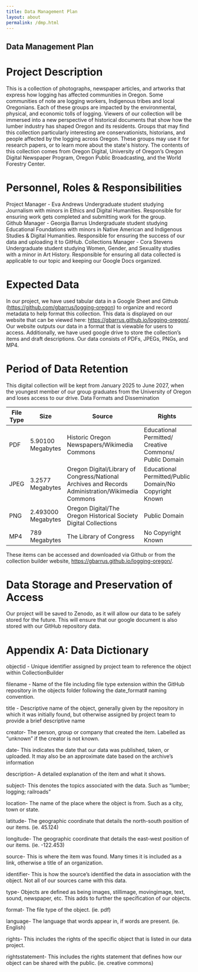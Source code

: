 ```yaml
---
title: Data Management Plan
layout: about
permalink: /dmp.html
---
```


## Data Management Plan

# Project Description
This is a collection of photographs, newspaper articles, and artworks that express how logging has affected communities in Oregon. Some communities of note are logging workers, Indigenous tribes and local Oregonians. Each of these groups are impacted by the environmental, physical, and economic tolls of logging. Viewers of our collection will be immersed into a new perspective of historical documents that show how the lumber industry has shaped Oregon and its residents. Groups that may find this collection particularly interesting are conservationists, historians, and people affected by the logging across Oregon. These groups may use it for research papers, or to learn more about the state's history. The contents of this collection comes from Oregon Digital, University of Oregon’s Oregon Digital Newspaper Program, Oregon Public Broadcasting, and the World Forestry Center. 

# Personnel, Roles & Responsibilities
Project Manager - Eva Andrews 
  Undergraduate student studying Journalism with minors in Ethics and Digital Humanities. Responsible for ensuring work gets completed and submitting work for the group.	
Github Manager - Georgia Barrus
	Undergraduate student studying Educational Foundations with minors in Native American and Indigenous Studies & Digital Humanities. Responsible for ensuring the success of our data and uploading it to GitHub.
Collections Manager - Cora Stevens
	Undergraduate student studying  Women, Gender, and Sexuality studies with a minor in Art History. Responsible for ensuring all data collected is applicable to our topic and keeping our Google Docs organized.
 
# Expected Data
In our project, we have used tabular data in a Google Sheet and Github (https://github.com/gbarrus/logging-oregon)  to organize and record metadata to help format this collection. This data is displayed on our website that can be viewed here: https://gbarrus.github.io/logging-oregon/. Our website outputs our data in a format that is viewable for users to access. Additionally, we have used google drive to store the collection’s items and draft descriptions. Our data consists of PDFs, JPEGs, PNGs, and  MP4. 

# Period of Data Retention
This digital collection will be kept  from January 2025 to June 2027, when the youngest member of our group graduates from the University of Oregon and loses access to our drive. 
Data Formats and Dissemination

| File Type | Size | Source | Rights |
| -------- | ------- | -------- | -------- |
| PDF | 5.90100 Megabytes | Historic Oregon Newspapers/Wikimedia Commons | Educational Permitted/ Creative Commons/ Public Domain |
| JPEG | 3.2577 Megabytes | Oregon Digital/Library of Congress/National Archives and Records Administration/Wikimedia Commons | Educational Permitted/Public Domain/No Copyright Known |
| PNG | 2.493000 Megabytes | Oregon Digital/The Oregon Historical Society Digital Collections | Public Domain |
| MP4 | 789 Megabytes | The Library of Congress | No Copyright Known |
These items can be accessed and downloaded via Github or from the collection builder website, https://gbarrus.github.io/logging-oregon/.

# Data Storage and Preservation of Access
Our project will be saved to Zenodo, as it will allow our data to be safely stored for the future. This will ensure that our google document is also stored with our GitHub repository data. 

# Appendix A: Data Dictionary
objectid - Unique identifier assigned by project team to reference the object within CollectionBuilder

filename - Name of the file including file type extension within the GitHub repository in the objects folder following the date_format# naming convention.

title - Descriptive name of the object, generally given by the repository in which it was initially found, but otherwise assigned by project team to provide a brief descriptive name

creator- The person, group or company that created the item. Labelled as “unknown” if the creator is not known.

date- This indicates the date that our data was published, taken, or uploaded. It may also be an approximate date based on the archive’s information

description- A detailed explanation of the item and what it shows. 

subject- This denotes the topics associated with the data. Such as “lumber; logging; railroads”

location- The name of the place where the object is from. Such as a city, town or state.

latitude- The geographic coordinate that details the north-south position of our items. (ie. 45.124)

longitude- The geographic coordinate that details the east-west position of our items. (ie. -122.453)

source- This is where the item was found. Many times it is included as a link, otherwise a title of an organization.

identifier- This is how the source’s identified the data in association with the object. Not all of our sources came with this data. 

type- Objects are defined as being images, stillimage, movingimage, text, sound, newspaper, etc. This adds to further the specification of our objects.

format- The file type of the object. (ie. pdf)

language- The language that words appear in, if words are present. (ie. English)

rights- This includes the rights of the specific object that is listed in our data project. 

rightsstatement- This includes the rights statement that defines how our object can be shared with the public. (ie. creative commons)

